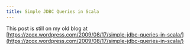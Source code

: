 ```yaml
---
title: Simple JDBC Queries in Scala
---
```


This post is still on my old blog at [https://zcox.wordpress.com/2009/08/17/simple-jdbc-queries-in-scala/](https://zcox.wordpress.com/2009/08/17/simple-jdbc-queries-in-scala/)
